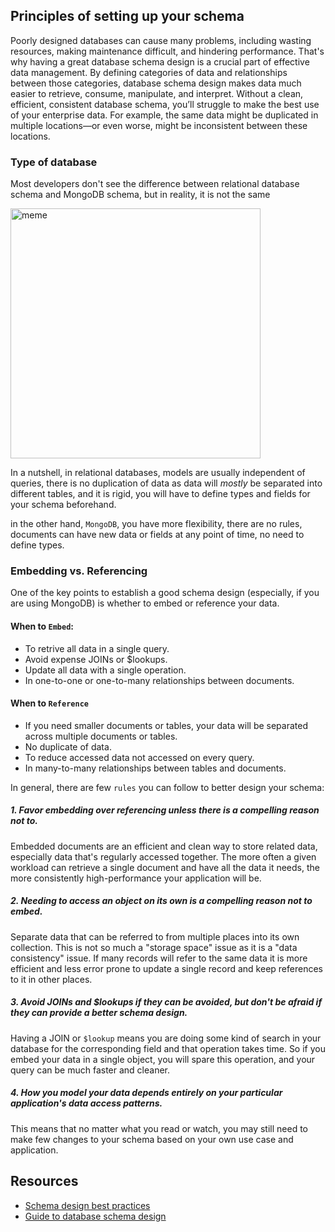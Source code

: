 ## Principles of setting up your schema

Poorly designed databases can cause many problems, including wasting resources, making maintenance difficult, and hindering performance. That's why having a great database schema design is a crucial part of effective data management.
By defining categories of data and relationships between those categories, database schema design makes data much easier to retrieve, consume, manipulate, and interpret.
Without a clean, efficient, consistent database schema, you’ll struggle to make the best use of your enterprise data. For example, the same data might be duplicated in multiple locations—or even worse, might be inconsistent between these locations.

### Type of database

Most developers don't see the difference between relational database schema and MongoDB schema, but in reality, it is not the same

<img src="https://i.imgur.com/3yobiPB.jpg" alt="meme" width="400"/>

In a nutshell,
in relational databases, models are usually independent of queries, there is no duplication of data as data will _mostly_ be separated into different tables, and it is rigid, you will have to define types and fields for your schema beforehand.

in the other hand, `MongoDB`, you have more flexibility, there are no rules, documents can have new data or fields at any point of time, no need to define types.

### Embedding vs. Referencing

One of the key points to establish a good schema design (especially, if you are using MongoDB) is whether to embed or reference your data.

#### When to `Embed`:

- To retrive all data in a single query.
- Avoid expense JOINs or $lookups.
- Update all data with a single operation.
- In one-to-one or one-to-many relationships between documents.

#### When to `Reference`

- If you need smaller documents or tables, your data will be separated across multiple documents or tables.
- No duplicate of data.
- To reduce accessed data not accessed on every query.
- In many-to-many relationships between tables and documents.

In general, there are few `rules` you can follow to better design your schema:

##### 1. Favor embedding over referencing unless there is a compelling reason not to.

Embedded documents are an efficient and clean way to store related data, especially data that's regularly accessed together. The more often a given workload can retrieve a single document and have all the data it needs, the more consistently high-performance your application will be.

##### 2. Needing to access an object on its own is a compelling reason not to embed.

Separate data that can be referred to from multiple places into its own collection.
This is not so much a "storage space" issue as it is a "data consistency" issue. If many records will refer to the same data it is more efficient and less error prone to update a single record and keep references to it in other places.

##### 3. Avoid JOINs and $lookups if they can be avoided, but don't be afraid if they can provide a better schema design.

Having a JOIN or `$lookup` means you are doing some kind of search in your database for the corresponding field and that operation takes time. So if you embed your data in a single object, you will spare this operation, and your query can be much faster and cleaner.

##### 4. How you model your data depends _entirely_ on your particular application's data access patterns.

This means that no matter what you read or watch, you may still need to make few changes to your schema based on your own use case and application.

## Resources

- [Schema design best practices](https://www.mongodb.com/developer/article/mongodb-schema-design-best-practices/)
- [Guide to database schema design](https://www.xplenty.com/blog/complete-guide-to-database-schema-design-guide/)
